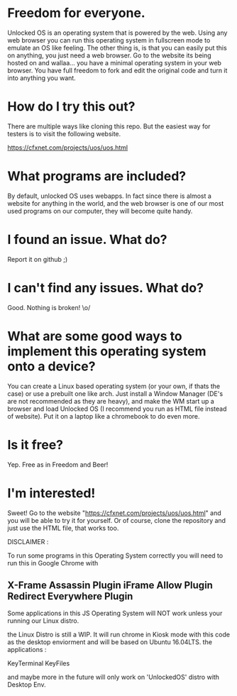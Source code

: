 # Freedom for everyone.
Unlocked OS is an operating system that is powered by the web. Using any web browser you can run this operating system in fullscreen mode to emulate an OS like feeling. The other thing is, is that you can easily put this on anything, you just need a web browser. Go to the website its being hosted on and wallaa... you have a minimal operating system in your web browser. You have full freedom to fork and edit the original code and turn it into anything you want.

# How do I try this out?
There are multiple ways like cloning this repo. But the easiest way for testers is to visit the following website.

https://cfxnet.com/projects/uos/uos.html

# What programs are included?
By default, unlocked OS uses webapps. In fact since there is almost a website for anything in the world, and the web browser is one of our most used programs on our computer, they will become quite handy.

# I found an issue. What do?
Report it on github ;)

# I can't find any issues. What do?
Good. Nothing is broken! \o/

# What are some good ways to implement this operating system onto a device?
You can create a Linux based operating system (or your own, if thats the case) or use a prebuilt one like arch. Just install a Window Manager (DE's are not recommended as they are heavy), and make the WM start up a browser and load Unlocked OS (I recommend you run as HTML file instead of website). Put it on a laptop like a chromebook to do even more.

# Is it free?
Yep. Free as in Freedom and Beer!

# I'm interested!
Sweet! Go to the website "https://cfxnet.com/projects/uos/uos.html" and you will be able to try it for yourself. Or of course, clone the repository and just use the HTML file, that works too.

DISCLAIMER : 

To run some programs in this Operating System correctly you will need to run this in Google Chrome with

X-Frame Assassin    Plugin
iFrame Allow        Plugin
Redirect Everywhere Plugin
---------------------------------
Some applications in this JS Operating System will NOT work unless your running our Linux distro.

the Linux Distro is still a WIP. It will run chrome in Kiosk mode with this code as the desktop enviorment and will be based on Ubuntu 16.04LTS. the applications :

KeyTerminal
KeyFiles

and maybe more in the future will only work on 'UnlockedOS' distro with Desktop Env. 
